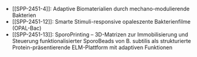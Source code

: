 - [[SPP-2451-4]]: Adaptive Biomaterialien durch mechano-modulierende Bakterien
- [[SPP-2451-12]]: Smarte Stimuli-responsive opaleszente Bakterienfilme (OPAL-Bac)
- [[SPP-2451-13]]: SporoPrinting – 3D-Matrizen zur Immobilisierung und Steuerung funktionalisierter SporoBeads von B. subtilis als strukturierte Protein-präsentierende ELM-Plattform mit adaptiven Funktionen
